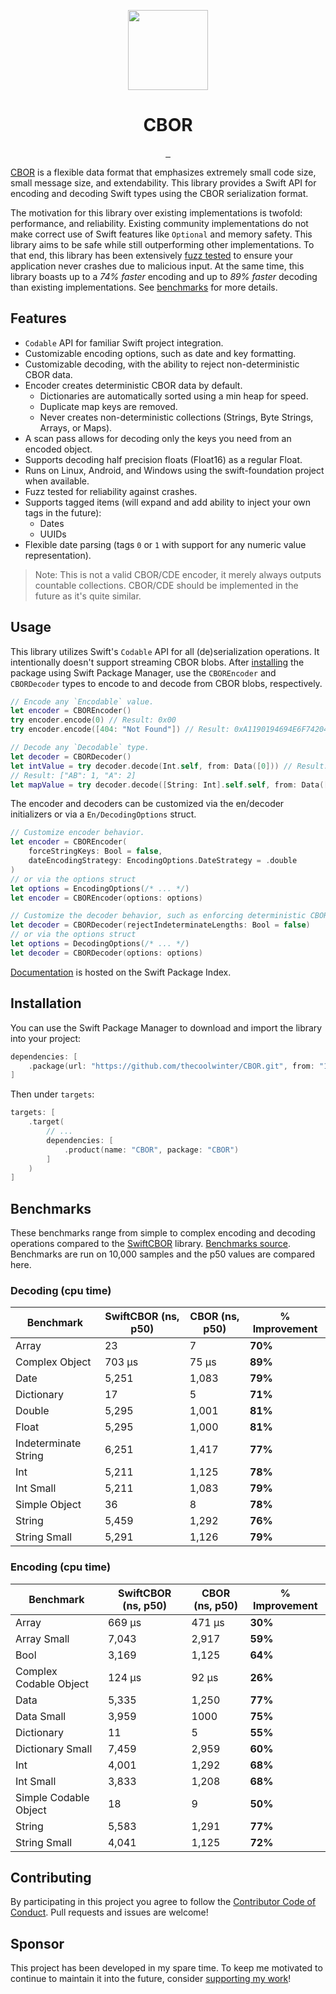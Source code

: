 <p align="center">
  <img src="https://github.com/thecoolwinter/CBOR/blob/main/.github/Icon-256.png?raw=true" height="128">
  <h1 align="center">CBOR</h1>
</p>

<p align="center">
  <a aria-label="CI Status" href="" target="_blank">
    <img alt="" src="https://img.shields.io/github/actions/workflow/status/thecoolwinter/CBOR/ci.yml">
  </a>
  <a aria-label="Swift Version Compatibility" href="https://swiftpackageindex.com/thecoolwinter/CBOR" target="_blank">
    <img alt="" src="https://img.shields.io/endpoint?url=https%3A%2F%2Fswiftpackageindex.com%2Fapi%2Fpackages%2Fthecoolwinter%2FCBOR%2Fbadge%3Ftype%3Dswift-versions">
  </a>
  <a aria-label="Platform Compatibility" href="https://swiftpackageindex.com/thecoolwinter/CBOR" target="_blank">
    <img alt="" src="https://img.shields.io/endpoint?url=https%3A%2F%2Fswiftpackageindex.com%2Fapi%2Fpackages%2Fthecoolwinter%2FCBOR%2Fbadge%3Ftype%3Dplatforms">
  </a>
</p>

[CBOR](https://cbor.io/) is a flexible data format that emphasizes extremely small code size, small message size, and extendability. This library provides a Swift API for encoding and decoding Swift types using the CBOR serialization format. 

The motivation for this library over existing implementations is twofold: performance, and reliability. Existing community implementations do not make correct use of Swift features like `Optional` and memory safety. This library aims to be safe while still outperforming other implementations. To that end, this library has been extensively [fuzz tested](./Fuzz.md) to ensure your application never crashes due to malicious input. At the same time, this library boasts up to a *74% faster* encoding and up to *89% faster* decoding than existing implementations. See [benchmarks](#benchmarks) for more details.

## Features

- `Codable` API for familiar Swift project integration.
- Customizable encoding options, such as date and key formatting.
- Customizable decoding, with the ability to reject non-deterministic CBOR data.
- Encoder creates deterministic CBOR data by default.
  - Dictionaries are automatically sorted using a min heap for speed.
  - Duplicate map keys are removed.
  - Never creates non-deterministic collections (Strings, Byte Strings, Arrays, or Maps).
- A scan pass allows for decoding only the keys you need from an encoded object.
- Supports decoding half precision floats (Float16) as a regular Float.
- Runs on Linux, Android, and Windows using the swift-foundation project when available.
- Fuzz tested for reliability against crashes.
- Supports tagged items (will expand and add ability to inject your own tags in the future):
  - Dates
  - UUIDs
- Flexible date parsing (tags `0` or `1` with support for any numeric value representation).

> Note: This is not a valid CBOR/CDE encoder, it merely always outputs countable collections. CBOR/CDE should be implemented in the future as it's quite similar.

## Usage

This library utilizes Swift's `Codable` API for all (de)serialization operations. It intentionally doesn't support streaming CBOR blobs. After [installing](#installation) the package using Swift Package Manager, use the `CBOREncoder` and `CBORDecoder` types to encode to and decode from CBOR blobs, respectively.

```swift
// Encode any `Encodable` value.
let encoder = CBOREncoder()
try encoder.encode(0) // Result: 0x00
try encoder.encode([404: "Not Found"]) // Result: 0xA1190194694E6F7420466F756E64

// Decode any `Decodable` type.
let decoder = CBORDecoder()
let intValue = try decoder.decode(Int.self, from: Data([0])) // Result: 0
// Result: ["AB": 1, "A": 2]
let mapValue = try decoder.decode([String: Int].self.self, from: Data([162, 98, 65, 66, 1, 97, 65, 2]))
```

The encoder and decoders can be customized via the en/decoder initializers or via a `En/DecodingOptions` struct.

```swift
// Customize encoder behavior.
let encoder = CBOREncoder(
	forceStringKeys: Bool = false,
    dateEncodingStrategy: EncodingOptions.DateStrategy = .double
)
// or via the options struct
let options = EncodingOptions(/* ... */)
let encoder = CBOREncoder(options: options)

// Customize the decoder behavior, such as enforcing deterministic CBOR.
let decoder = CBORDecoder(rejectIndeterminateLengths: Bool = false)
// or via the options struct
let options = DecodingOptions(/* ... */)
let decoder = CBORDecoder(options: options)
```

[Documentation]() is hosted on the Swift Package Index.

## Installation

You can use the Swift Package Manager to download and import the library into your project:

```swift
dependencies: [
    .package(url: "https://github.com/thecoolwinter/CBOR.git", from: "1.0.0")
]
```

Then under `targets`:

```swift
targets: [
    .target(
    	// ...
        dependencies: [
            .product(name: "CBOR", package: "CBOR")
        ]
    )
]
```

## Benchmarks

These benchmarks range from simple to complex encoding and decoding operations compared to the [SwiftCBOR](https://github.com/valpackett/SwiftCBOR) library. [Benchmarks source](./Benchmarks). Benchmarks are run on 10,000 samples and the p50 values are compared here.

### Decoding (cpu time)

| Benchmark | SwiftCBOR (ns, p50) | CBOR (ns, p50) | % Improvement |
|-----------|----------------|-----------|------------|
| Array | 23 | 7 | **70%** |
| Complex Object | 703 μs | 75 μs | **89%** |
| Date | 5,251 | 1,083 | **79%** |
| Dictionary | 17 | 5 | **71%** |
| Double | 5,295 | 1,001 | **81%** |
| Float | 5,295 | 1,000 | **81%** |
| Indeterminate String | 6,251 | 1,417 | **77%** |
| Int | 5,211 | 1,125 | **78%** |
| Int Small | 5,211 | 1,083 | **79%** |
| Simple Object | 36 | 8 | **78%** |
| String | 5,459 | 1,292 | **76%** |
| String Small | 5,291 | 1,126 | **79%** |

### Encoding (cpu time)

| Benchmark | SwiftCBOR (ns,  p50) | CBOR (ns, p50) | % Improvement |
|-----------|----------------|-----------|------------|
| Array | 669 μs | 471 μs | **30%** |
| Array Small | 7,043 | 2,917 | **59%** |
| Bool | 3,169 | 1,125 | **64%** |
| Complex Codable Object | 124 μs | 92 μs | **26%** |
| Data | 5,335 | 1,250 | **77%** |
| Data Small | 3,959 | 1000 | **75%** |
| Dictionary | 11 | 5 | **55%** |
| Dictionary Small | 7,459 | 2,959 | **60%** |
| Int | 4,001 | 1,292 | **68%** |
| Int Small | 3,833 | 1,208 | **68%** |
| Simple Codable Object | 18 | 9 | **50%** |
| String | 5,583 | 1,291 | **77%** |
| String Small | 4,041 | 1,125 | **72%** |

## Contributing

By participating in this project you agree to follow the [Contributor Code of Conduct](https://contributor-covenant.org/version/1/4/). Pull requests and issues are welcome!

## Sponsor

This project has been developed in my spare time. To keep me motivated to continue to maintain it into the future, consider [supporting my work](https://github.com/sponsors/thecoolwinter)!
